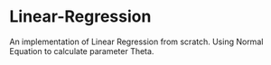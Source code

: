 # Linear-Regression

An implementation of Linear Regression from scratch. Using Normal Equation to calculate parameter Theta.
